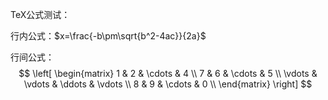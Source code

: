 TeX公式测试：

行内公式：$x=\frac{-b\pm\sqrt{b^2-4ac}}{2a}$

行间公式：
$$
\left[
\begin{matrix}
 1      & 2      & \cdots & 4      \\
 7      & 6      & \cdots & 5      \\
 \vdots & \vdots & \ddots & \vdots \\
 8      & 9      & \cdots & 0      \\
\end{matrix}
\right]
$$